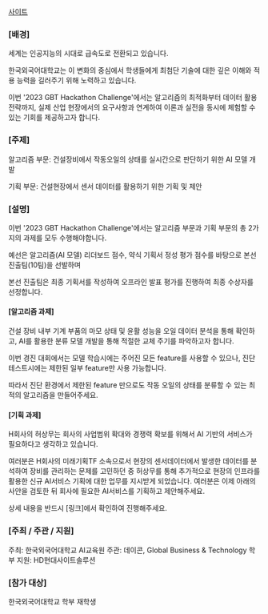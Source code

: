 [사이트](https://dacon.io/competitions/official/236155/overview/description)

### [배경]
세계는 인공지능의 시대로 급속도로 전환되고 있습니다. 

한국외국어대학교는 이 변화의 중심에서 학생들에게 최첨단 기술에 대한 깊은 이해와 적용 능력을 길러주기 위해 노력하고 있습니다. 

이번 '2023 GBT Hackathon Challenge'에서는 알고리즘의 최적화부터 데이터 활용 전략까지, 실제 산업 현장에서의 요구사항과 연계하여 이론과 실전을 동시에 체험할 수 있는 기회를 제공하고자 합니다.



### [주제]
알고리즘 부문: 건설장비에서 작동오일의 상태를 실시간으로 판단하기 위한 AI 모델 개발

기획 부문: 건설현장에서 센서 데이터를 활용하기 위한 기획 및 제안



### [설명]
이번 '2023 GBT Hackathon Challenge'에서는 알고리즘 부문과 기획 부문의 총 2가지의 과제를 모두 수행해야합니다.

예선은 알고리즘(AI 모델) 리더보드 점수, 약식 기획서 정성 평가 점수를 바탕으로 본선 진출팀(10팀)을 선발하며

본선 진출팀은 최종 기획서를 작성하여 오프라인 발표 평가를 진행하여 최종 수상자를 선정합니다.



#### [알고리즘 과제]

건설 장비 내부 기계 부품의 마모 상태 및 윤활 성능을 오일 데이터 분석을 통해 확인하고, AI를 활용한 분류 모델 개발을 통해 적절한 교체 주기를 파악하고자 합니다.

이번 경진 대회에서는 모델 학습시에는 주어진 모든 feature를 사용할 수 있으나, 진단 테스트시에는 제한된 일부 feature만 사용 가능합니다.

따라서 진단 환경에서 제한된 feature 만으로도 작동 오일의 상태를 분류할 수 있는 최적의 알고리즘을 만들어주세요.


#### [기획 과제]

H회사의 허상무는 회사의 사업범위 확대와 경쟁력 확보를 위해서 AI 기반의 서비스가 필요하다고 생각하고 있습니다.

여러분은 H회사의 미래기획TF 소속으로서 현장의 센서데이터에서 발생한 데이터를 분석하여 장비를 관리하는 문제를 고민하던 중 허상무를 통해 추가적으로 현장의 인프라를 활용한 신규 AI서비스 기획에 대한 업무를 지시받게 되었습니다. 여러분은 이제 아래의 사안을 검토한 뒤 회사에 필요한 AI서비스를 기획하고 제안해주세요.

상세 내용을 반드시 [링크]에서 확인하여 진행해주세요.




### [주최 / 주관 / 지원]
주최: 한국외국어대학교 AI교육원
주관: 데이콘, Global Business & Technology 학부
지원: HD현대사이트솔루션


### [참가 대상]
한국외국어대학교 학부 재학생
